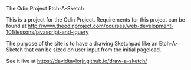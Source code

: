 The Odin Project Etch-A-Sketch

This is a project for the Odin Project. Requirements for this project can be found at http://www.theodinproject.com/courses/web-development-101/lessons/javascript-and-jquery

The purpose of the site is to have a drawing Sketchpad like an Etch-A-Sketch that can be sized on user input from the initial pageload.

See it live at https://davidtaylorjr.github.io/draw-a-sketch/
